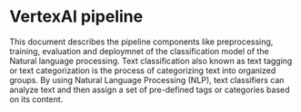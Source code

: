 # VertexAI pipeline

This document describes the pipeline components like preprocessing, training, evaluation and deploymnet of the classification model of the Natural language processing. Text classification also known as text tagging or text categorization is the process of categorizing text into organized groups. By using Natural Language Processing (NLP), text classifiers can analyze text and then assign a set of pre-defined tags or categories based on its content.

